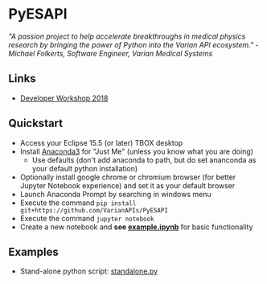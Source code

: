 # PyESAPI
*"A passion project to help accelerate breakthroughs in medical physics research by bringing the power of Python into the Varian API ecosystem."  -Michael Folkerts, Software Engineer, Varian Medical Systems*

## Links
* [Developer Workshop 2018](examples/DeveloperWorkshop2018/README.md)

## Quickstart

* Access your Eclipse 15.5 (or later) TBOX desktop
* Install [Anaconda3](https://www.anaconda.com/download/?lang=en-us) for "Just Me" (unless you know what you are doing)
  * Use defaults (don't add anaconda to path, but do set ananconda as your default python installation)
* Optionally install google chrome or chromium browser (for better Jupyter Notebook experience) and set it as your default browser
* Launch Anaconda Prompt by searching in windows menu
* Execute the command `pip install git+https://github.com/VarianAPIs/PyESAPI`
* Execute the command `jupyter notebook`
* Create a new notebook and **see [example.ipynb](examples/example.ipynb)** for basic functionality

## Examples
* Stand-alone python script: [standalone.py](examples/standalone.py)

